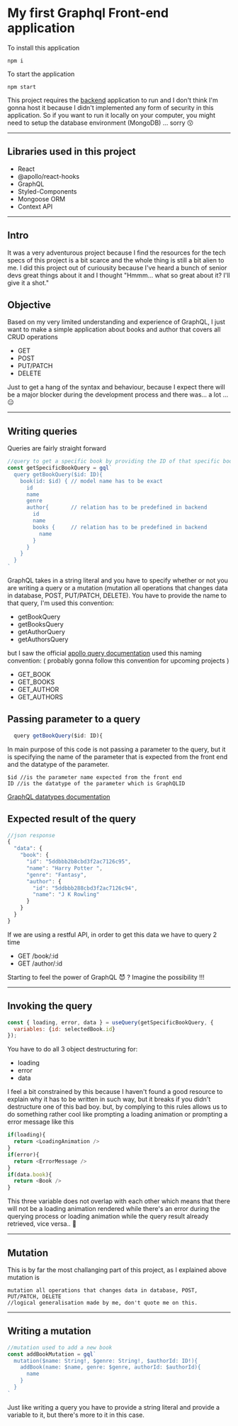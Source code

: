 # My first Graphql Front-end application

To install this application
```
npm i
```

To start the application 
```
npm start
```

This project requires the [backend](https://github.com/sukibeww/graphql-backend) application to run and I don't think I'm gonna host it because I didn't implemented any form of security in this application. So if you want to run it locally on your computer, you might need to setup the database environment (MongoDB) ... sorry 😗

---
## Libraries used in this project
* React
* @apollo/react-hooks
* GraphQL
* Styled-Components
* Mongoose ORM
* Context API

---
## Intro
It was a very adventurous project because I find the resources for the tech specs of this project is a bit scarce and the whole thing is still a bit alien to me. I did this project out of curiousity because I've heard a bunch of senior devs great things about it and I thought "Hmmm... what so great about it? I'll give it a shot." 

## Objective

Based on my very limited understanding and experience of GraphQL, I just want to make a simple application about books and author that covers all CRUD operations 
* GET
* POST
* PUT/PATCH
* DELETE

Just to get a hang of the syntax and behaviour, because I expect there will be a major blocker during the development process and there was... a lot ... 😑

---
## Writing queries 

Queries are fairly straight forward
```javascript
//query to get a specific book by providing the ID of that specific book 
const getSpecificBookQuery = gql`
  query getBookQuery($id: ID){
    book(id: $id) { // model name has to be exact 
      id            
      name
      genre
      author{       // relation has to be predefined in backend
        id
        name
        books {     // relation has to be predefined in backend
          name
        }
      }
    }
  }
`
```
 GraphQL takes in a string literal and you have to specify whether or not you are writing a query or a mutation (mutation all operations that changes data in database, POST, PUT/PATCH, DELETE). You have to provide the name to that query, I'm used this convention:

* getBookQuery
* getBooksQuery
* getAuthorQuery
* getAuthorsQuery

but I saw the official  [apollo query documentation](https://www.apollographql.com/docs/react/data/queries/) used this naming convention: ( probably gonna follow this convention for upcoming projects )
* GET_BOOK
* GET_BOOKS
* GET_AUTHOR
* GET_AUTHORS 

## Passing parameter to a query

```js
  query getBookQuery($id: ID){
```
In main purpose of this code is not passing a parameter to the query, but it is specifying the name of the parameter that is expected from the front end and the datatype of the parameter. 

```
$id //is the parameter name expected from the front end
ID //is the datatype of the parameter which is GraphQLID 
```
[GraphQL datatypes documentation](https://graphql.org/graphql-js/type/)

## Expected result of the query
```js
//json response
{
  "data": {
    "book": {
      "id": "5ddbbb2b8cbd3f2ac7126c95",
      "name": "Harry Potter ",
      "genre": "Fantasy",
      "author": {
        "id": "5ddbbb288cbd3f2ac7126c94",
        "name": "J K Rowling"
      }
    }
  }
}
```
If we are using a restful API, in order to get this data we have to query 2 time

* GET /book/:id
* GET /author/:id 

Starting to feel the power of GraphQL 😈 ? Imagine the possibility !!! 


---
## Invoking the query 
```js
const { loading, error, data } = useQuery(getSpecificBookQuery, {
  variables: {id: selectedBook.id}
});
```
You have to do all 3 object destructuring for: 
* loading 
* error
* data

I feel a bit constrained by this because I haven't found a good resource to explain why it has to be written in such way, but it breaks if you didn't destructure one of this bad boy. but, by complying to this rules allows us to do something rather cool like prompting a loading animation or prompting a error message like this 
```js
if(loading){
  return <LoadingAnimation /> 
}
if(error){
  return <ErrorMessage />
}
if(data.book){
  return <Book />
}
```
This three variable does not overlap with each other which means that there will not be a loading animation rendered while there's an error during the querying process or loading animation while the query result already retrieved, vice versa.. 🤩 

---
## Mutation 

This is by far the most challanging part of this project, as I explained above mutation is 

```
mutation all operations that changes data in database, POST, PUT/PATCH, DELETE 
//logical generalisation made by me, don't quote me on this.
```

---
## Writing a mutation 
```js
//mutation used to add a new book
const addBookMutation = gql`
  mutation($name: String!, $genre: String!, $authorId: ID!){
    addBook(name: $name, genre: $genre, authorId: $authorId){
      name
    }
  }
`
```

Just like writing a query you have to provide a string literal and provide a variable to it, but there's more to it in this case. 